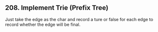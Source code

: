## 208. Implement Trie (Prefix Tree)

Just take the edge as the char and record a ture or false for each edge to record whether the edge will be final.

